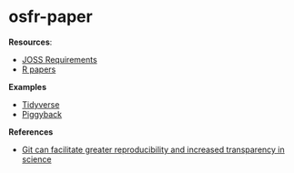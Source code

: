 # osfr-paper

**Resources**:

* [JOSS Requirements](https://joss.readthedocs.io/en/latest/submitting.html)
* [R papers](https://joss.theoj.org/papers/in/R)

**Examples**

* [Tidyverse](https://joss.theoj.org/papers/10.21105/joss.01686)
* [Piggyback](https://joss.theoj.org/papers/10.21105/joss.00971)

**References**

* [Git can facilitate greater reproducibility and increased transparency in science](https://scfbm.biomedcentral.com/articles/10.1186/1751-0473-8-7)